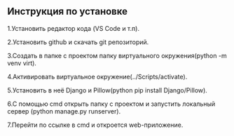 ## Инструкция по установке
1.Установить редактор кода (VS Code и т.п).

2.Установить github и скачать git репозиторий.

3.Создать в папке с проектом папку виртуального окружения(python -m venv virt).

4.Активировать виртуальное окружение(../Scripts/activate).

5.Установить в неё Django и Pillow(python pip install Django/Pillow).

6.С помощью cmd открыть папку с проектом и запустить локальный сервер (python manage.py runserver).

7.Перейти по ссылке в cmd и откроется web-приложение.
